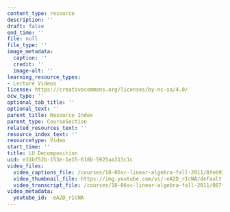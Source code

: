 ```yaml
---
content_type: resource
description: ''
draft: false
end_time: ''
file: null
file_type: ''
image_metadata:
  caption: ''
  credit: ''
  image-alt: ''
learning_resource_types:
- Lecture Videos
license: https://creativecommons.org/licenses/by-nc-sa/4.0/
ocw_type: ''
optional_tab_title: ''
optional_text: ''
parent_title: Resource Index
parent_type: CourseSection
related_resources_text: ''
resource_index_text: ''
resourcetype: Video
start_time: ''
title: LU Decomposition
uid: e31bf52b-153e-1e15-618b-5925aa313c1c
video_files:
  video_captions_file: /courses/18-06sc-linear-algebra-fall-2011/8feb936c240f5fb193da9707bbf48767_-eA2D_rIcNA.vtt
  video_thumbnail_file: https://img.youtube.com/vi/-eA2D_rIcNA/default.jpg
  video_transcript_file: /courses/18-06sc-linear-algebra-fall-2011/087ffa796da9818d3198d7c771ba004b_-eA2D_rIcNA.pdf
video_metadata:
  youtube_id: -eA2D_rIcNA
---
```

